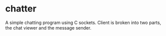 # chatter
A simple chatting program using C sockets. Client is broken into two parts, the chat viewer and the message sender.
